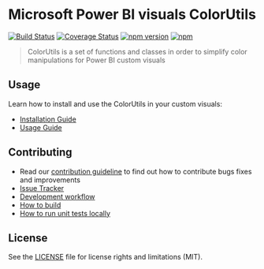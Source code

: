 # Microsoft Power BI visuals ColorUtils
[![Build Status](https://travis-ci.org/Microsoft/powerbi-visuals-utils-colorutils.svg?branch=master)](https://travis-ci.org/Microsoft/powerbi-visuals-utils-colorutils) [![Coverage Status](https://coveralls.io/repos/github/Microsoft/powerbi-visuals-utils-colorutils/badge.svg?branch=master)](https://coveralls.io/github/Microsoft/powerbi-visuals-utils-colorutils?branch=master) [![npm version](https://img.shields.io/npm/v/powerbi-visuals-utils-colorutils.svg)](https://www.npmjs.com/package/powerbi-visuals-utils-colorutils) [![npm](https://img.shields.io/npm/dm/powerbi-visuals-utils-colorutils.svg)](https://www.npmjs.com/package/powerbi-visuals-utils-colorutils)

> ColorUtils is a set of functions and classes in order to simplify color manipulations for Power BI custom visuals

## Usage
Learn how to install and use the ColorUtils in your custom visuals:
* [Installation Guide](./docs/usage/installation-guide.md)
* [Usage Guide](./docs/usage/usage-guide.md)

## Contributing
* Read our [contribution guideline](./CONTRIBUTING.md) to find out how to contribute bugs fixes and improvements
* [Issue Tracker](https://github.com/Microsoft/powerbi-visuals-utils-colorutils/issues)
* [Development workflow](./docs/dev/development-workflow.md)
* [How to build](./docs/dev/development-workflow.md#how-to-build)
* [How to run unit tests locally](./docs/dev/development-workflow.md#how-to-run-unit-tests-locally)

## License
See the [LICENSE](./LICENSE) file for license rights and limitations (MIT).
